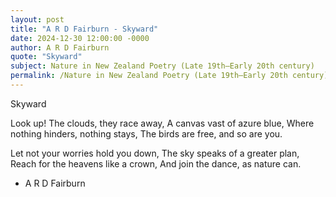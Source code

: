 ```yaml
---
layout: post
title: "A R D Fairburn - Skyward"
date: 2024-12-30 12:00:00 -0000
author: A R D Fairburn
quote: "Skyward"
subject: Nature in New Zealand Poetry (Late 19th–Early 20th century)
permalink: /Nature in New Zealand Poetry (Late 19th–Early 20th century)/A R D Fairburn/A R D Fairburn - Skyward
---
```


Skyward

Look up! The clouds, they race away,
A canvas vast of azure blue,
Where nothing hinders, nothing stays,
The birds are free, and so are you.

Let not your worries hold you down,
The sky speaks of a greater plan,
Reach for the heavens like a crown,
And join the dance, as nature can.


- A R D Fairburn
